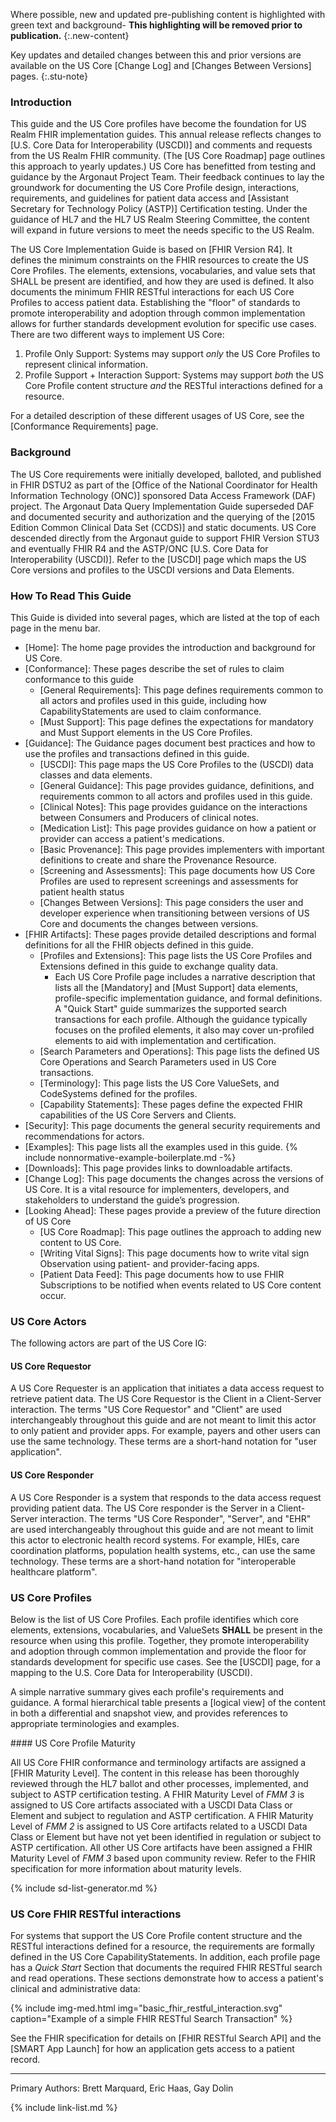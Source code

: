 <!-- <div class="note-to-balloters" markdown="1">

**The January 2025 ballot addresses the following**

{% include whats-new/v8.md %}

</div>note-to-balloters -->

Where possible, new and updated pre-publishing content is highlighted with green text and background- **This highlighting will be removed prior to publication.**
{:.new-content}

Key updates and detailed changes between this and prior versions are available on the US Core [Change Log] and [Changes Between Versions] pages.
{:.stu-note}

### Introduction

This guide and the US Core profiles have become the foundation for US Realm FHIR implementation guides. This annual release reflects changes to [U.S. Core Data for Interoperability (USCDI)] and comments and requests from the US Realm FHIR community. (The [US Core Roadmap] page outlines this approach to yearly updates.)  US Core has benefitted from testing and guidance by the Argonaut Project Team. Their feedback continues to lay the groundwork for documenting the US Core Profile design, interactions, requirements, and guidelines for patient data access and [Assistant Secretary for Technology Policy (ASTP)] Certification testing. Under the guidance of HL7 and the HL7 US Realm Steering Committee, the content will expand in future versions to meet the needs specific to the US Realm.

The US Core Implementation Guide is based on [FHIR Version R4]. It defines the minimum constraints on the FHIR resources to create the US Core Profiles. The elements, extensions, vocabularies, and value sets that SHALL be present are identified, and how they are used is defined.  It also documents the minimum FHIR RESTful interactions for each US Core Profiles to access patient data. Establishing the "floor" of standards to promote interoperability and adoption through common implementation allows for further standards development evolution for specific use cases. There are two different ways to implement US Core:
1. Profile Only Support: Systems may support *only* the US Core Profiles to represent clinical information.
2. Profile Support + Interaction Support: Systems may support *both* the US Core Profile content structure *and* the RESTful interactions defined for a resource.

For a detailed description of these different usages of US Core, see the [Conformance Requirements] page.

### Background

The US Core requirements were initially developed, balloted, and published in FHIR DSTU2 as part of the [Office of the National Coordinator for Health Information Technology (ONC)] sponsored Data Access Framework (DAF) project. The Argonaut Data Query Implementation Guide superseded DAF and documented security and authorization and the querying of the [2015 Edition Common Clinical Data Set (CCDS)] and static documents. US Core descended directly from the Argonaut guide to support FHIR Version STU3 and eventually FHIR R4 and the ASTP/ONC [U.S. Core Data for Interoperability (USCDI)].  <span class="bg-success" markdown="1">Refer to the [USCDI] page which maps the US Core versions and profiles to the USCDI versions and Data Elements.</span><!-- new-content -->

### How To Read This Guide

This Guide is divided into several pages, which are listed at the top of each page in the menu bar.

- [Home]\: The home page provides the introduction and background for US Core.
- [Conformance]\: These pages describe the set of rules to claim conformance to this guide
  - [General Requirements]\: This page defines requirements common to all actors and profiles used in this guide, including how CapabilityStatements are used to claim conformance.
  - [Must Support]\: This page defines the expectations for mandatory and Must Support elements in the US Core Profiles.
- [Guidance]\: The Guidance pages document best practices and how to use the profiles and transactions defined in this guide.
  - [USCDI]\: This page maps the US Core Profiles to the (USCDI) data classes and data elements.
  - [General Guidance]\: This page provides guidance, definitions, and requirements common to all actors and profiles used in this guide.
  - [Clinical Notes]\: This page provides guidance on the interactions between Consumers and Producers of clinical notes.
  - [Medication List]\: This page provides guidance on how a patient or provider can access a patient's medications.
  - [Basic Provenance]\: This page provides implementers with important definitions to create and share the Provenance Resource.
  - [Screening and Assessments]\: This page documents how US Core Profiles are used to represent screenings and assessments for patient health status
  - [Changes Between Versions]\: This page considers the user and developer experience when transitioning between versions of US Core and documents the changes between versions.
- [FHIR Artifacts]\: These pages provide detailed descriptions and formal definitions for all the FHIR objects defined in this guide.
  - [Profiles and Extensions]\: This page lists the US Core Profiles and Extensions defined in this guide to exchange quality data.
    - Each US Core Profile page includes a narrative description that lists all the [Mandatory] and [Must Support] data elements, profile-specific implementation guidance, and formal definitions. A "Quick Start" guide summarizes the supported search transactions for each profile. Although the guidance typically focuses on the profiled elements, it also may cover un-profiled elements to aid with implementation and certification.
  - [Search Parameters and Operations]\: This page lists the defined US Core Operations and Search Parameters used in US Core transactions.
  - [Terminology]\: This page lists the US Core ValueSets, and CodeSystems defined for the profiles.
  - [Capability Statements]\: These pages define the expected FHIR capabilities of the US Core Servers and Clients.
- [Security]\: This page documents the general security requirements and recommendations for actors.
- [Examples]\: This page lists all the examples used in this guide. {% include nonnormative-example-boilerplate.md -%}
- [Downloads]\: This page provides links to downloadable artifacts.
- [Change Log]\: This page documents the changes across the versions of US Core. <span class="bg-success" markdown="1">It is a vital resource for implementers, developers, and stakeholders to understand the guide’s progression.</span><!-- new-content -->
- <span class="bg-success" markdown="1">[Looking Ahead]\: These pages provide a preview of the future direction of US Core</span><!-- new-content -->
   - <span class="bg-success" markdown="1">[US Core Roadmap]\: This page outlines the approach to adding new content to US Core.</span><!-- new-content -->
   - <span class="bg-success" markdown="1">[Writing Vital Signs]\: This page documents how to write vital sign Observation using patient- and provider-facing apps.</span><!-- new-content -->
   - <span class="bg-success" markdown="1">[Patient Data Feed]\: This page documents how to use FHIR Subscriptions to be notified when events related to US Core content occur.</span><!-- new-content -->

### US Core Actors

The following actors are part of the US Core IG:

#### US Core Requestor
A US Core Requester is an application that initiates a data access request to retrieve patient data. The US Core Requestor is the Client in a Client-Server interaction. The terms "US Core Requestor" and "Client" are used interchangeably throughout this guide and are not meant to limit this actor to only patient and provider apps. For example, payers and other users can use the same technology. These terms are a short-hand notation for "user application".

#### US Core Responder
A US Core Responder is a system that responds to the data access request providing patient data. The US Core responder is the Server in a Client-Server interaction. The terms "US Core Responder", "Server", and "EHR" are used interchangeably throughout this guide and are not meant to limit this actor to electronic health record systems. For example, HIEs, care coordination platforms, population health systems, etc., can use the same technology. These terms are a short-hand notation for "interoperable healthcare platform".

### US Core Profiles

Below is the list of US Core Profiles. Each profile identifies which core elements, extensions, vocabularies, and ValueSets **SHALL** be present in the resource when using this profile. Together, they promote interoperability and adoption through common implementation and provide the floor for standards development for specific use cases. See the [USCDI] page, for a mapping to the U.S. Core Data for Interoperability (USCDI).

A simple narrative summary gives each profile's requirements and guidance. A formal hierarchical table presents a [logical view] of the content in both a differential and snapshot view, and provides references to appropriate terminologies and examples.

<div class="bg-success" markdown="1">
#### US Core Profile Maturity

All US Core FHIR conformance and terminology artifacts are assigned a [FHIR Maturity Level]. The content in this release has been thoroughly reviewed through the HL7 ballot and other processes, implemented, and subject to ASTP certification testing. A FHIR Maturity Level of *FMM 3* is assigned to US Core artifacts associated with a USCDI Data Class or Element and subject to regulation and ASTP certification. A FHIR Maturity Level of  *FMM 2* is assigned to US Core artifacts related to a USCDI Data Class or Element but have not yet been identified in regulation or subject to ASTP certification. All other US Core artifacts have been assigned a FHIR Maturity Level of *FMM 3* based upon community review. Refer to the FHIR specification for more information about maturity levels.
</div><!-- new-content -->

<!-- ================================================ -->
<!--  use this line to include an autogenerated list of all profiles
 remove it if you would like to hand generate it -->

{% include sd-list-generator.md %}

<!-- ================================================ -->



### US Core FHIR RESTful interactions

For systems that support the US Core Profile content structure and the RESTful interactions defined for a resource, the requirements are formally defined in the US Core CapabilityStatements. In addition, each profile page has a *Quick Start* Section that documents the required <span class="bg-success" markdown="1">FHIR RESTful</span><!-- new-content --> search and read operations. These sections demonstrate how to access a patient's clinical and administrative data:

{% include img-med.html img="basic_fhir_restful_interaction.svg" caption="Example of a simple FHIR RESTful Search Transaction" %}

See the FHIR specification for details on [FHIR RESTful Search API] and the [SMART App Launch] for how an application gets access to a patient record.

---

Primary Authors: Brett Marquard, Eric Haas, Gay Dolin

{% include link-list.md %}